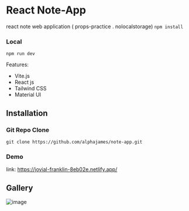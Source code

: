 # React Note-App 
react note web application ( props-practice . nolocalstorage) 
`npm install `

### Local 
`npm run dev `

Features: 
- Vite.js
- React js 
- Tailwind CSS 
- Material UI 

## Installation 
### Git Repo Clone
`git clone https://github.com/alphajames/note-app.git`

### Demo 
link: https://jovial-franklin-8eb02e.netlify.app/ 

## Gallery 
![image](https://user-images.githubusercontent.com/56250943/126965545-51487696-84d4-4a4b-9576-b4310c5c8b8f.png)
